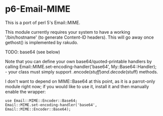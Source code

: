 p6-Email-MIME
=============

This is a port of perl 5's Email::MIME.

This module currently requires your system to have a working '/bin/hostname' (to generate Content-ID headers). This will go away once gethost() is implemented by rakudo.

TODO: base64 (see below)

Note that you can define your own base64/quoted-printable handlers by calling Email::MIME.set-encoding-handler('base64', My::Base64::Handler); - your class must simply support .encode($stuff) and .decode($stuff) methods.

I don't want to depend on MIME::Base64 at this point, as it is a parrot-only module right now; if you would like to use it, install it and then manually enable the wrapper:

    use Email::MIME::Encoder::Base64;
    Email::MIME.set-encoding-handler('base64', Email::MIME::Encoder::Base64);

